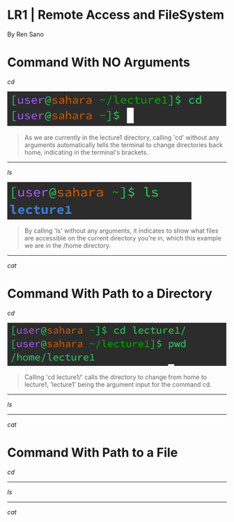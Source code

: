# **LR1 | Remote Access and FileSystem**

By Ren Sano

# **Command With NO Arguments**

*cd*

  ![Image](cdnoarg.png)
 > As we are currently in the lecture1 directory, calling 'cd' without any arguments automatically tells the terminal to change directories back home, indicating in the terminal's brackets.
---
*ls*

 ![Image](noarg.png)
> By calling 'ls' without any arguments, it indicates to show what files are accessible on the current directory you're in, which this example we are in the /home directory.
---
*cat*


# **Command With Path to a Directory**

*cd*

  ![image](direct.png)
> Calling 'cd lecture1/' calls the directory to change from home to lecture1, 'lecture1' being the argument input for the command cd.
---
*ls*

---
*cat*

# **Command With Path to a File**

*cd*

---
*ls*

---
*cat*

